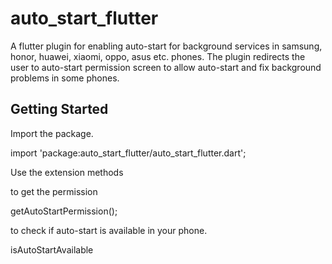 # auto_start_flutter

A flutter plugin for enabling auto-start for background services in 
 samsung, honor, huawei, xiaomi, oppo, asus etc. phones.
The plugin redirects the user to auto-start permission screen to allow auto-start and fix
background problems in some phones.
## Getting Started

Import the package.

import 'package:auto_start_flutter/auto_start_flutter.dart';


Use the extension methods

to get the permission

getAutoStartPermission();

to check if auto-start is available in your phone.

isAutoStartAvailable

